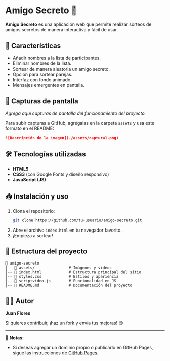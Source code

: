 # Amigo Secreto 🎁

**Amigo Secreto** es una aplicación web que permite realizar sorteos de amigos secretos de manera interactiva y fácil de usar.

## 🚀 Características

- Añadir nombres a la lista de participantes.
- Eliminar nombres de la lista.
- Sortear de manera aleatoria un amigo secreto.
- Opción para sortear parejas.
- Interfaz con fondo animado.
- Mensajes emergentes en pantalla.

## 📸 Capturas de pantalla

*Agrega aquí capturas de pantalla del funcionamiento del proyecto.*

Para subir capturas a GitHub, agrégalas en la carpeta `assets` y usa este formato en el README:

```md
![Descripción de la imagen](./assets/captura1.png)
```

## 🛠 Tecnologías utilizadas

- **HTML5**
- **CSS3** (con Google Fonts y diseño responsivo)
- **JavaScript (JS)**

## 📥 Instalación y uso

1. Clona el repositorio:
   ```sh
   git clone https://github.com/tu-usuario/amigo-secreto.git
   ```
2. Abre el archivo `index.html` en tu navegador favorito.
3. ¡Empieza a sortear!

## 📂 Estructura del proyecto

```
📂 amigo-secreto
│-- 📂 assets/               # Imágenes y videos
│-- 📜 index.html            # Estructura principal del sitio
│-- 📜 styles.css            # Estilos y apariencia
│-- 📜 scriptvideo.js        # Funcionalidad en JS
│-- 📜 README.md             # Documentación del proyecto
```

## 👨‍💻 Autor

**Juan Flores**

Si quieres contribuir, ¡haz un fork y envía tus mejoras! 😊

---

📢 **Notas:**

- Si deseas agregar un dominio propio o publicarlo en GitHub Pages, sigue las instrucciones de [GitHub Pages](https://pages.github.com/).

